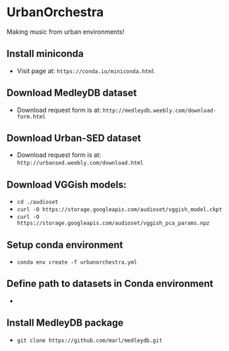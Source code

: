 UrbanOrchestra
==============

Making music from urban environments!

## Install miniconda
* Visit page at: `https://conda.io/miniconda.html`

## Download MedleyDB dataset
* Download request form is at: `http://medleydb.weebly.com/download-form.html`

## Download Urban-SED dataset
* Download request form is at: `http://urbansed.weebly.com/download.html`

## Download VGGish models:
* `cd ./audioset`
* `curl -O https://storage.googleapis.com/audioset/vggish_model.ckpt`
* `curl -O https://storage.googleapis.com/audioset/vggish_pca_params.npz`

## Setup conda environment
* `conda env create -f urbanorchestra.yml`

## Define path to datasets in Conda environment
*

## Install MedleyDB package
* `git clone https://github.com/marl/medleydb.git`
